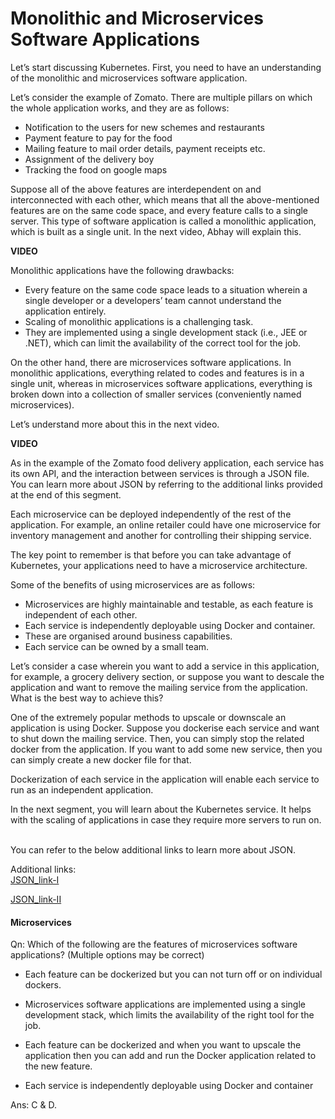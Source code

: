 # Monolithic and Microservices Software Applications

Let’s start discussing Kubernetes. First, you need to have an understanding of the monolithic and microservices software application. 

Let’s consider the example of Zomato. There are multiple pillars on which the whole application works, and they are as follows:

-   Notification to the users for new schemes and restaurants
-   Payment feature to pay for the food
-   Mailing feature to mail order details, payment receipts etc.
-   Assignment of the delivery boy
-   Tracking the food on google maps

Suppose all of the above features are interdependent on and interconnected with each other, which means that all the above-mentioned features are on the same code space, and every feature calls to a single server. This type of software application is called a monolithic application, which is built as a single unit. In the next video, Abhay will explain this.

**VIDEO**

Monolithic applications have the following drawbacks:

-   Every feature on the same code space leads to a situation wherein a single developer or a developers’ team cannot understand the application entirely.
-   Scaling of monolithic applications is a challenging task.
-   They are implemented using a single development stack (i.e., JEE or .NET), which can limit the availability of the correct tool for the job.

On the other hand, there are microservices software applications. In monolithic applications, everything related to codes and features is in a single unit, whereas in microservices software applications, everything is broken down into a collection of smaller services (conveniently named microservices).

Let’s understand more about this in the next video.

**VIDEO**

As in the example of the Zomato food delivery application, each service has its own API, and the interaction between services is through a JSON file. You can learn more about JSON by referring to the additional links provided at the end of this segment.

  
Each microservice can be deployed independently of the rest of the application. For example, an online retailer could have one microservice for inventory management and another for controlling their shipping service.

The key point to remember is that before you can take advantage of Kubernetes, your applications need to have a microservice architecture.

Some of the benefits of using microservices are as follows:

-   Microservices are highly maintainable and testable, as each feature is independent of each other.
-   Each service is independently deployable using Docker and container.
-   These are organised around business capabilities.
-   Each service can be owned by a small team.

Let’s consider a case wherein you want to add a service in this application, for example, a grocery delivery section, or suppose you want to descale the application and want to remove the mailing service from the application. What is the best way to achieve this?

One of the extremely popular methods to upscale or downscale an application is using Docker. Suppose you dockerise each service and want to shut down the mailing service. Then, you can simply stop the related docker from the application. If you want to add some new service, then you can simply create a new docker file for that. 

Dockerization of each service in the application will enable each service to run as an independent application. 

In the next segment, you will learn about the Kubernetes service. It helps with the scaling of applications in case they require more servers to run on.  
 

You can refer to the below additional links to learn more about JSON.

Additional links:  
[JSON_link-I](https://www.json.org/json-en.html)

[JSON_link-II](https://stackoverflow.com/questions/383692/what-is-json-and-why-would-i-use-it)

#### Microservices

Qn: Which of the following are the features of microservices software applications? (Multiple options may be correct)

- Each feature can be dockerized but you can not turn off or on individual dockers.

- Microservices software applications are implemented using a single development stack, which limits the availability of the right tool for the job.

- Each feature can be dockerized and when you want to upscale the application then you can add and run the Docker application related to the new feature.

- Each service is independently deployable using Docker and container

Ans: C & D.
